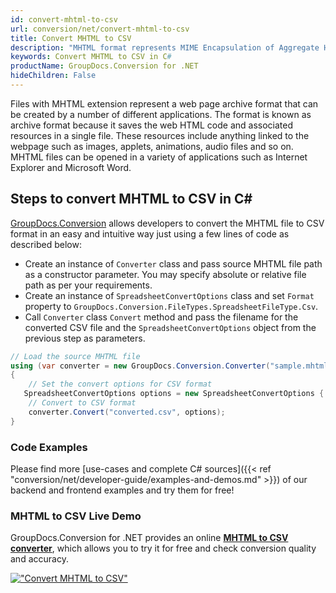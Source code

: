 ```yaml
---
id: convert-mhtml-to-csv
url: conversion/net/convert-mhtml-to-csv
title: Convert MHTML to CSV
description: "MHTML format represents MIME Encapsulation of Aggregate HTML with .mhtml extension. Learn how to convert MHTML to CSV file programmatically in C# language using GroupDocs.Conversion for .NET library."
keywords: Convert MHTML to CSV in C#
productName: GroupDocs.Conversion for .NET
hideChildren: False
---
```


Files with MHTML extension represent a web page archive format that can be created by a number of different applications. The format is known as archive format because it saves the web HTML code and associated resources in a single file. These resources include anything linked to the webpage such as images, applets, animations, audio files and so on. MHTML files can be opened in a variety of applications such as Internet Explorer and Microsoft Word.

## Steps to convert MHTML to CSV in C#

[GroupDocs.Conversion](https://products.groupdocs.com/conversion/net) allows developers to convert the MHTML file to CSV format in an easy and intuitive way just using a few lines of code as described below:

* Create an instance of `Converter` class and pass source MHTML file path as a constructor parameter. You may specify absolute or relative file path as per your requirements. 
* Create an instance of `SpreadsheetConvertOptions` class and set `Format` property to `GroupDocs.Conversion.FileTypes.SpreadsheetFileType.Csv`.
* Call `Converter` class `Convert` method and pass the filename for the converted CSV file and the `SpreadsheetConvertOptions` object from the previous step as parameters.

```csharp
// Load the source MHTML file
using (var converter = new GroupDocs.Conversion.Converter("sample.mhtml"))
{
    // Set the convert options for CSV format
   SpreadsheetConvertOptions options = new SpreadsheetConvertOptions { Format = GroupDocs.Conversion.FileTypes.SpreadsheetFileType.Csv };
    // Convert to CSV format
    converter.Convert("converted.csv", options);
}
```

### Code Examples

Please find more [use-cases and complete C# sources]({{< ref "conversion/net/developer-guide/examples-and-demos.md" >}}) of our backend and frontend examples and try them for free!

### MHTML to CSV Live Demo

GroupDocs.Conversion for .NET provides an online [**MHTML to CSV converter**](https://products.groupdocs.app/conversion/mhtml-to-csv), which allows you to try it for free and check conversion quality and accuracy.

[!["Convert MHTML to CSV"](conversion/net/images/convert-to-csv/convert-mhtml-to-csv.png)](https://products.groupdocs.app/conversion/mhtml-to-csv)
